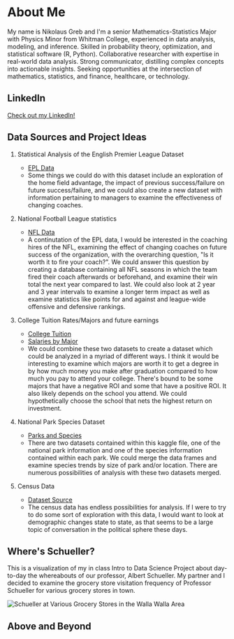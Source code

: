 # About Me

My name is Nikolaus Greb and I'm a senior Mathematics-Statistics Major with Physics Minor from Whitman College, experienced in data analysis, modeling, and inference. Skilled in probability theory, optimization, and statistical software (R, Python). Collaborative researcher with expertise in real-world data analysis. Strong communicator, distilling complex concepts into actionable insights. Seeking opportunities at the intersection of mathematics, statistics, and finance, healthcare, or technology.

## LinkedIn

[Check out my LinkedIn!](https://www.linkedin.com/in/nikolausgreb/)

## Data Sources and Project Ideas

1. Statistical Analysis of the English Premier League Dataset
   * [EPL Data](https://www.kaggle.com/datasets/evangower/premier-league-matches-19922022)
   * Some things we could do with this dataset include an exploration of the home field advantage, the impact of previous success/failure on future success/failure, and we could also create a new dataset with information pertaining to managers to examine the effectiveness of changing coaches.
  
2. National Football League statistics
   * [NFL Data](https://www.footballdb.com/seasons/index.html)
   * A continutation of the EPL data, I would be interested in the coaching hires of the NFL, examining the effect of changing coaches on future success of the organization, with the overarching question, "Is it worth it to fire your coach?". We could answer this question by creating a database containing all NFL seasons in which the team fired their coach afterwards or beforehand, and examine their win total the next year compared to last. We could also look at 2 year and 3 year intervals to examine a longer term impact as well as examine statistics like points for and against and league-wide offensive and defensive rankings.
  
3. College Tuition Rates/Majors and future earnings
   * [College Tuition](https://www.kaggle.com/datasets/jessemostipak/college-tuition-diversity-and-pay)
   * [Salaries by Major](https://www.kaggle.com/datasets/wsj/college-salaries)
   * We could combine these two datasets to create a dataset which could be analyzed in a myriad of different ways. I think it would be interesting to examine which majors are worth it to get a degree in by how much money you make after graduation compared to how much you pay to attend your college. There's bound to be some majors that have a negative ROI and some that have a positive ROI. It also likely depends on the school you attend. We could hypothetically choose the school that nets the highest return on investment.

4. National Park Species Dataset
   * [Parks and Species](https://www.kaggle.com/datasets/nationalparkservice/park-biodiversity?resource=download&select=parks.csv)
   * There are two datasets contained within this kaggle file, one of the national park information and one of the species information contained within each park. We could merge the data frames and examine species trends by size of park and/or location. There are numerous possibilities of analysis with these two datasets merged.

5. Census Data
   * [Dataset Source](https://www.kaggle.com/datasets/muonneutrino/us-census-demographic-data/data)
   * The census data has endless possibilities for analysis. If I were to try to do some sort of exploration with this data, I would want to look at demographic changes state to state, as that seems to be a large topic of conversation in the political sphere these days. 

## Where's Schueller? 

This is a visualization of my in class Intro to Data Science Project about day-to-day the whereabouts of our professor, Albert Schueller. My partner and I decided to examine the grocery store visitation frequency of Professor Schueller for various grocery stores in town.

![Schueller at Various Grocery Stores in the Walla Walla Area](https://raw.githubusercontent.com/nikgreb/nikgreb.github.io/main/images/Where'sSchueller.jpg)

## Above and Beyond




